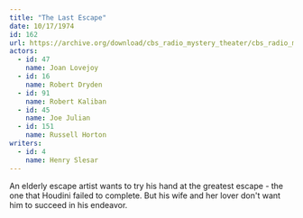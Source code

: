 ```yaml
---
title: "The Last Escape"
date: 10/17/1974
id: 162
url: https://archive.org/download/cbs_radio_mystery_theater/cbs_radio_mystery_theater-0151-0200.zip/cbs_radio_mystery_theater-0151-0200%2Fcbsrmt_0162_the_last_escape.mp3
actors:  
  - id: 47
    name: Joan Lovejoy  
  - id: 16
    name: Robert Dryden  
  - id: 91
    name: Robert Kaliban  
  - id: 45
    name: Joe Julian  
  - id: 151
    name: Russell Horton
writers:  
  - id: 4
    name: Henry Slesar
---
```

An elderly escape artist wants to try his hand at the greatest escape - the one that Houdini failed to complete. But his wife and her lover don't want him to succeed in his endeavor.